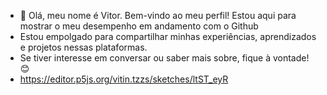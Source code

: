 - 👋 Olá, meu nome é Vitor. Bem-vindo ao meu perfil! Estou aqui para mostrar o meu desempenho em andamento com o Github
-  Estou empolgado para compartilhar minhas experiências, aprendizados e projetos nessas plataformas.
-  Se tiver interesse em conversar ou saber mais sobre, fique à vontade! 😊
-  https://editor.p5js.org/vitin.tzzs/sketches/ltST_eyR 
